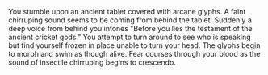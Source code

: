 You stumble upon an ancient tablet covered with arcane glyphs. A faint chirruping sound seems to be coming from behind the tablet. Suddenly a deep voice from behind you intones "Before you lies the testament of the ancient cricket gods."  You attempt to turn around to see who is speaking but find yourself frozen in place unable to turn your head.  The glyphs begin to morph and swim as though alive.  Fear courses through your blood as the sound of insectile chirruping begins to crescendo.
